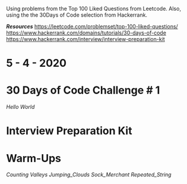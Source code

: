 Using problems from the Top 100 Liked Questions from Leetcode.
Also, using the the 30Days of Code selection from Hackerrank.

***Resources***
https://leetcode.com/problemset/top-100-liked-questions/
https://www.hackerrank.com/domains/tutorials/30-days-of-code
https://www.hackerrank.com/interview/interview-preparation-kit

# 5 - 4 - 2020
# 30 Days of Code Challenge # 1
*Hello World*

# Interview Preparation Kit
# Warm-Ups
*Counting Valleys* 
*Jumping_Clouds*
*Sock_Merchant*
*Repeated_String*